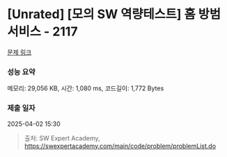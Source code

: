 # [Unrated] [모의 SW 역량테스트] 홈 방범 서비스 - 2117 

[문제 링크](https://swexpertacademy.com/main/code/problem/problemDetail.do?contestProbId=AV5V61LqAf8DFAWu) 

### 성능 요약

메모리: 29,056 KB, 시간: 1,080 ms, 코드길이: 1,772 Bytes

### 제출 일자

2025-04-02 15:30



> 출처: SW Expert Academy, https://swexpertacademy.com/main/code/problem/problemList.do